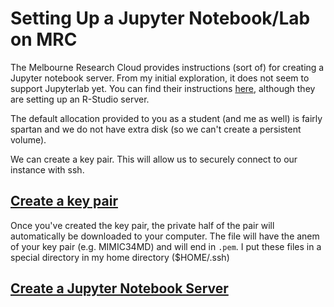 # Setting Up a Jupyter Notebook/Lab on MRC

The Melbourne Research Cloud provides instructions (sort of) for creating a Jupyter notebook server. From my initial exploration, it does not seem to support Jupyterlab yet. You can find their instructions [here](https://docs.cloud.unimelb.edu.au/guides/application_rstudio/), although they are setting up an R-Studio server.

The default allocation provided to you as a student (and me as well) is fairly spartan and we do not have extra disk (so we can't create a persistent volume).

We can create a key pair. This will allow us to securely connect to our instance with ssh.

## [Create a key pair](https://docs.cloud.unimelb.edu.au/training/first_instance/#create_keypair)

Once you've created the key pair, the private half of the pair will automatically be downloaded to your computer. The file will have the anem of your key pair (e.g. MIMIC34MD) and will end in `.pem`. I put these files in a special directory in my home directory ($HOME/.ssh)

## [Create a Jupyter Notebook Server](https://youtu.be/Rkkqv-cXhIw)

